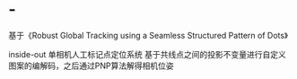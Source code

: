 # -
基于《Robust Global Tracking using a Seamless Structured Pattern of Dots》

inside-out 单相机人工标记点定位系统
基于共线点之间的投影不变量进行自定义图案的编解码，之后通过PNP算法解得相机位姿
